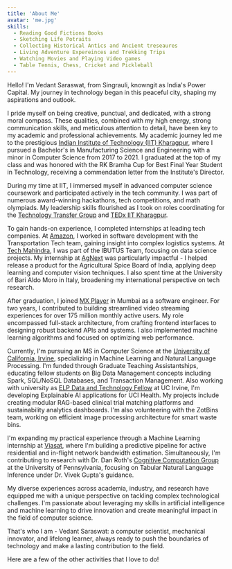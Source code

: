 ```yaml
---
title: 'About Me'
avatar: 'me.jpg'
skills:
  - Reading Good Fictions Books
  - Sketching Life Potraits
  - Collecting Historical Antics and Ancient treseaures
  - Living Adventure Expereinces and Trekking Trips
  - Watching Movies and Playing Video games 
  - Table Tennis, Chess, Cricket and Pickleball
---
```


Hello! I'm Vedant Saraswat, from Singrauli, knowngit  as India's Power Capital. My journey in technology began in this peaceful city, shaping my aspirations and outlook.

I pride myself on being creative, punctual, and dedicated, with a strong moral compass. These qualities, combined with my high energy, strong communication skills, and meticulous attention to detail, have been key to my academic and professional achievements.
My academic journey led me to the prestigious [Indian Institute of Technology (IIT) Kharagpur](https://www.iitkgp.ac.in/), where I pursued a Bachelor's in Manufacturing Science and Engineering with a minor in Computer Science from 2017 to 2021. I graduated at the top of my class and was honored with the RK Bramha Cup for Best Final Year Student in Technology, receiving a commendation letter from the Institute's Director.

During my time at IIT, I immersed myself in advanced computer science coursework and participated actively in the tech community. I was part of numerous award-winning hackathons, tech competitions, and math olympiads. My leadership skills flourished as I took on roles coordinating for the [Technology Transfer Group](https://wiki.metakgp.org/w/Technology_Transfer_Group) and [TEDx IIT Kharagpur](http://tedxiitkharagpur.com/).

To gain hands-on experience, I completed internships at leading tech companies. At [Amazon](https://www.amazon.com/), I worked in software development with the Transportation Tech team, gaining insight into complex logistics systems. At [Tech Mahindra](https://www.techmahindra.com/), I was part of the IBUTUS Team, focusing on data science projects. My internship at [AgNext](https://agnext.com/) was particularly impactful - I helped release a product for the Agricultural Spice Board of India, applying deep learning and computer vision techniques. I also spent time at the University of Bari Aldo Moro in Italy, broadening my international perspective on tech research.

After graduation, I joined [MX Player](https://www.mxplayer.in/) in Mumbai as a software engineer. For two years, I contributed to building streamlined video streaming experiences for over 175 million monthly active users. My role encompassed full-stack architecture, from crafting frontend interfaces to designing robust backend APIs and systems. I also implemented machine learning algorithms and focused on optimizing web performance.

Currently, I'm pursuing an MS in Computer Science at the [University of California, Irvine](https://uci.edu/), specializing in Machine Learning and Natural Language Processing. I'm funded through Graduate Teaching Assistantships, educating fellow students on Big Data Management concepts including Spark, SQL/NoSQL Databases, and Transaction Management. Also working with university as [ELP Data and Technology Fellow](https://odit.uci.edu/initiatives/elp.php) at UC Irvine, I'm developing Explainable AI applications for UCI Health. My projects include creating modular RAG-based clinical trial matching platforms and sustainability analytics dashboards. I'm also volunteering with the ZotBins team, working on efficient image processing architecture for smart waste bins.

I'm expanding my practical experience through a Machine Learning internship at [Viasat](https://www.viasat.com/), where I'm building a predictive pipeline for active residential and in-flight network bandwidth estimation. Simultaneously, I'm contributing to research with Dr. Dan Roth's [Cognitive Computation Group](https://cogcomp.seas.upenn.edu/page/people/) at the University of Pennsylvania, focusing on Tabular Natural Language Inference under Dr. Vivek Gupta's guidance.

My diverse experiences across academia, industry, and research have equipped me with a unique perspective on tackling complex technological challenges. I'm passionate about leveraging my skills in artificial intelligence and machine learning to drive innovation and create meaningful impact in the field of computer science.

That's who I am - Vedant Saraswat: a computer scientist, mechanical innovator, and lifelong learner, always ready to push the boundaries of technology and make a lasting contribution to the field.

Here are a few of the other activities that I love to do!

